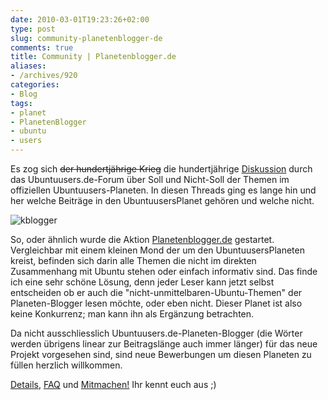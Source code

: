 ```yaml
---
date: 2010-03-01T19:23:26+02:00
type: post
slug: community-planetenblogger-de
comments: true
title: Community | Planetenblogger.de
aliases:
- /archives/920
categories:
- Blog
tags:
- planet
- PlanetenBlogger
- ubuntu
- users
---
```


Es zog sich <del>der hundertjährige Krieg</del> die hundertjährige
[Diskussion](http://forum.ubuntuusers.de/topic/ausrichtung-des-planeten/)
durch das Ubuntuusers.de-Forum über Soll und Nicht-Soll der Themen im
offiziellen Ubuntuusers-Planeten. In diesen Threads ging es lange hin und
her welche Beiträge in den UbuntuusersPlanet gehören und welche nicht.

![kblogger](/uploads/2010/03/kblogger.png)

So, oder ähnlich wurde die Aktion
[Planetenblogger.de](http://planetenblogger.de) gestartet. Vergleichbar mit
einem kleinen Mond der um den UbuntuusersPlaneten kreist, befinden sich
darin alle Themen die nicht im direkten Zusammenhang mit Ubuntu stehen oder
einfach informativ sind. Das finde ich eine sehr schöne Lösung, denn jeder
Leser kann jetzt selbst entscheiden ob er auch die
"nicht-unmittelbaren-Ubuntu-Themen" der Planeten-Blogger lesen möchte, oder
eben nicht. Dieser Planet ist also keine Konkurrenz; man kann ihn als
Ergänzung betrachten.

Da nicht ausschliesslich Ubuntuusers.de-Planeten-Blogger (die Wörter werden
übrigens linear zur Beitragslänge auch immer länger) für das neue Projekt
vorgesehen sind, sind neue Bewerbungen um diesen Planeten zu füllen
herzlich willkommen.

[Details](http://planetenblogger.de/), [FAQ](http://planetenblogger.de/)
und [Mitmachen!](http://planetenblogger.de/) Ihr kennt euch aus ;)

